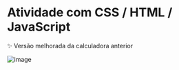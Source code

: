 # Atividade com CSS / HTML / JavaScript
✨ Versão melhorada da calculadora anterior

![image](https://user-images.githubusercontent.com/86449199/172292471-b6b4d5f6-af3a-4025-a7f9-f3a881f0eaba.png)

